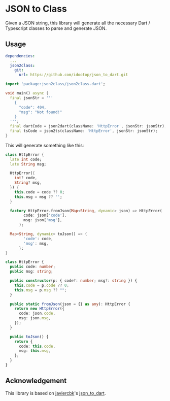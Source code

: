 # JSON to Class

Given a JSON string, this library will generate all the necessary Dart / Typescript classes to parse and generate JSON.

## Usage

```yaml
dependencies:
  ...
  json2class:
    git:
      url: https://github.com/idootop/json_to_dart.git
```

```dart
import 'package:json2class/json2class.dart';

void main() async {
  final jsonStr = '''
    {
      "code": 404,
      "msg": "Not found!"
    }
  ''';
  final dartCode = json2dart(className: 'HttpError', jsonStr: jsonStr);
  final tsCode = json2ts(className: 'HttpError', jsonStr: jsonStr);
}
```

This will generate something like this:

```dart
class HttpError {
  late int code;
  late String msg;

  HttpError({
    int? code,
    String? msg,
  }) {
    this.code = code ?? 0;
    this.msg = msg ?? '';
  }

  factory HttpError.fromJson(Map<String, dynamic> json) => HttpError(
        code: json['code'],
        msg: json['msg'],
      );

  Map<String, dynamic> toJson() => {
        'code': code,
        'msg': msg,
      };
}
```

```typescript
class HttpError {
  public code: number;
  public msg: string;

  public constructor(p: { code?: number; msg?: string }) {
    this.code = p.code ?? 0;
    this.msg = p.msg ?? "";
  }

  public static fromJson(json = {} as any): HttpError {
    return new HttpError({
      code: json.code,
      msg: json.msg,
    });
  }

  public toJson() {
    return {
      code: this.code,
      msg: this.msg,
    };
  }
}
```

## Acknowledgement

This library is based on [javiercbk](https://github.com/javiercbk)'s [json_to_dart](https://github.com/javiercbk/json_to_dart).
